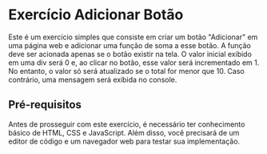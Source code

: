 # Exercício Adicionar Botão

Este é um exercício simples que consiste em criar um botão "Adicionar" em uma página web e adicionar uma função de soma a esse botão. A função deve ser acionada apenas se o botão existir na tela. O valor inicial exibido em uma div será 0 e, ao clicar no botão, esse valor será incrementado em 1. No entanto, o valor só será atualizado se o total for menor que 10. Caso contrário, uma mensagem será exibida no console.

## Pré-requisitos
Antes de prosseguir com este exercício, é necessário ter conhecimento básico de HTML, CSS e JavaScript. Além disso, você precisará de um editor de código e um navegador web para testar sua implementação.
